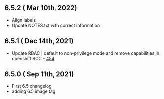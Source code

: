 ## 6.5.2 ( Mar 10th, 2022)
* Align labels
* Update NOTES.txt with correct information
## 6.5.1 ( Dec 14th, 2021)
* Update RBAC | default to non-privilege mode and remove capabilities in openshift SCC - [454](https://github.com/aquasecurity/aqua-helm/pull/454)
## 6.5.0 ( Sep 11th, 2021)
* First 6.5 changelog
* adding 6.5 image tag

